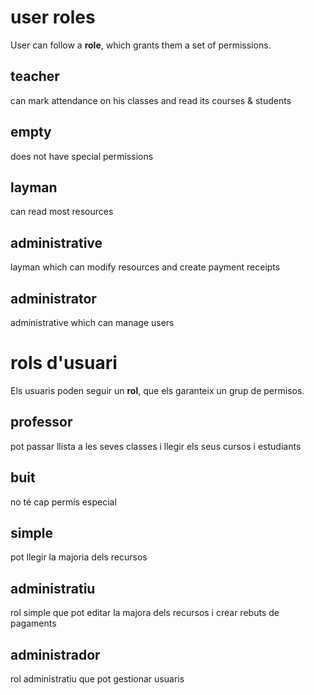 # user roles

User can follow a **role**, which grants them a set of permissions.

## teacher
can mark attendance on his classes and read its courses & students

## empty 
does not have special permissions

## layman
can read most resources

## administrative
layman which can modify resources and create payment receipts

## administrator
administrative which can manage users

# rols d'usuari

Els usuaris poden seguir un **rol**, que els garanteix un grup de permisos.

## professor
pot passar llista a les seves classes i llegir els seus cursos i estudiants

## buit 
no té cap permís especial

## simple
pot llegir la majoria dels recursos

## administratiu
rol simple que pot editar la majora dels recursos i crear rebuts de pagaments

## administrador
rol administratiu que pot gestionar usuaris